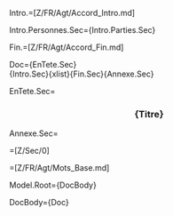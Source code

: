 Intro.=[Z/FR/Agt/Accord_Intro.md]

Intro.Personnes.Sec={Intro.Parties.Sec}

Fin.=[Z/FR/Agt/Accord_Fin.md]

Doc={EnTete.Sec}<br>{Intro.Sec}{xlist}{Fin.Sec}{Annexe.Sec}

EnTete.Sec=<center><h3>{Titre}</h3></center>

Annexe.Sec=</i>

=[Z/Sec/0]

=[Z/FR/Agt/Mots_Base.md]


Model.Root={DocBody}

DocBody={Doc}